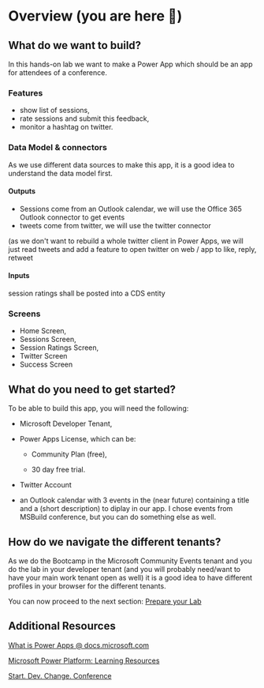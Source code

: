 # Overview (you are here 📍)

## What do we want to build? 

In this hands-on lab we want to make a Power App which should be an app for attendees of a conference.

### Features

* show list of sessions,
* rate sessions and submit this feedback,
* monitor a hashtag on twitter.

### Data Model & connectors

As we use different data sources to make this app, it is a good idea to understand the data model first. 

#### Outputs

* Sessions come from an Outlook calendar, we will use the Office 365 Outlook connector to get events
* tweets come from twitter, we will use the twitter connector

(as we don't want to rebuild a whole twitter client in Power Apps, we will just read tweets and add a feature to open twitter on web / app to like, reply, retweet

#### Inputs

session ratings shall be posted into a CDS entity

### Screens

* Home Screen,
* Sessions Screen,
* Session Ratings Screen,
* Twitter Screen
* Success Screen

## What do you need to get started? 

To be able to build this app, you will need the following:

* Microsoft Developer Tenant,

* Power Apps License, which can be: 

    * Community Plan (free),
  
    * 30 day free trial. 

* Twitter Account
* an Outlook calendar with 3 events in the (near future) containing a title and a (short description) to diplay in our app. I chose events from MSBuild conference, but you can do something else as well.

## How do we navigate the different tenants?

As we do the Bootcamp in the Microsoft Community Events tenant and you do the lab in your developer tenant (and you will probably need/want to have your main work tenant open as well) it is a good idea to have different profiles in your browser for the different tenants. 

You can now proceed to the next section: [Prepare your Lab]( https://github.com/LuiseFreese/M365BootCamp/blob/main/Preparations.md)


## Additional Resources

[What is Power Apps @ docs.microsoft.com](https://docs.microsoft.com/en-us/powerapps/powerapps-overview)

[Microsoft Power Platform: Learning Resources](https://powerapps.microsoft.com/en-us/blog/microsoft-powerapps-learning-resources/)

[Start. Dev. Change. Conference](https://www.youtube.com/watch?v=6UtrLpd79Aw)
